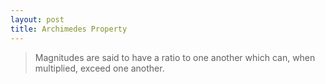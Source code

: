 ```yaml
---
layout: post
title: Archimedes Property
---
```

<script type="text/javascript"
  src="https://cdnjs.cloudflare.com/ajax/libs/mathjax/2.7.3/MathJax.js?config=TeX-AMS-MML_HTMLorMML">
</script>

> Magnitudes are said to have a ratio to one another which can, when multiplied, exceed one another. 





